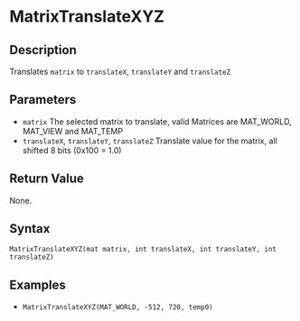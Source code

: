 # MatrixTranslateXYZ

## Description
Translates `matrix` to `translateX`, `translateY` and `translateZ`

## Parameters
- `matrix`
The selected matrix to translate, valid Matrices are MAT_WORLD, MAT_VIEW and MAT_TEMP
- `translateX`, `translateY`, `translateZ`
Translate value for the matrix, all shifted 8 bits (0x100 = 1.0)

## Return Value
None.

## Syntax
```MatrixTranslateXYZ(mat matrix, int translateX, int translateY, int translateZ)```

## Examples
- ```MatrixTranslateXYZ(MAT_WORLD, -512, 720, temp0)```